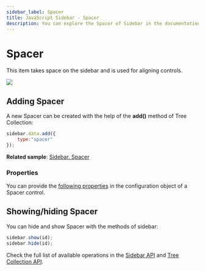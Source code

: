 ```yaml
---
sidebar_label: Spacer
title: JavaScript Sidebar - Spacer 
description: You can explore the Spacer of Sidebar in the documentation of the DHTMLX JavaScript UI library. Browse developer guides and API reference, try out code examples and live demos, and download a free 30-day evaluation version of DHTMLX Suite 7.
---
```


# Spacer

This item takes space on the sidebar and is used for aligning controls.

![](../assets/sidebar/spacer.png)

## Adding Spacer

A new Spacer can be created with the help of the **add()** method of Tree Collection:

~~~js
sidebar.data.add({
	type:"spacer"
});
~~~

**Related sample**: [Sidebar. Spacer](https://snippet.dhtmlx.com/wk50830i)

### Properties

You can provide the [following properties](sidebar/api/api_spacer_properties.md) in the configuration object of a Spacer control.

## Showing/hiding Spacer

You can hide and show Spacer with the methods of sidebar:

~~~js
sidebar.show(id);
sidebar.hide(id);
~~~

Check the full list of available operations in the [Sidebar API](sidebar/api/api_overview.md) and [Tree Collection API](tree_collection/index.md).
